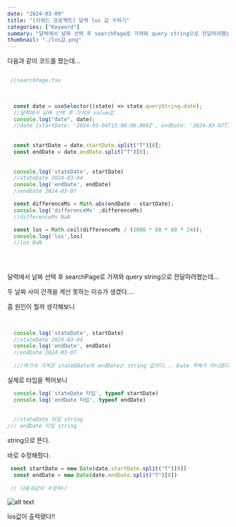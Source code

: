 ```yaml
---
date: "2024-03-09"
title: "[키워드 프로젝트] 달력 los 값 구하기"
categories: ["Keyword"]
summary: "달력에서 날짜 선택 후 searchPage로 가져와 query string으로 전달하려했는데… 두 날짜 사이 간격을 계산 못하는 이슈가 생겼다."
thumbnail: "./los값.png"
---
```




다음과 같이 코드를 짰는데… 

```jsx

 //searchPage.tsx

  
  
  const date = useSelector((state) => state.queryString.date);
  //달력에서 날짜 선택 후 가져온 value값
  console.log("date", date);
  //date {startDate: '2024-03-04T15:00:00.000Z', endDate: '2024-03-07T14:59:59.999Z'}
  
  
  const startDate = date.startDate.split("T")[0];
  const endDate = date.endDate.split("T")[0];
  
  
  console.log('stateDate', startDate)
  //stateDate 2024-03-04
  console.log('endDate', endDate)
  //endDate 2024-03-07

  const differenceMs = Math.abs(endDate - startDate);
  console.log('differenceMs' ,differenceMs)
  //differenceMs NaN

  const los = Math.ceil(differenceMs / (1000 * 60 * 60 * 24));
  console.log('los',los)
  //los NaN
  
  
  
```

달력에서 날짜 선택 후 searchPage로 가져와 query string으로 전달하려했는데…

두 날짜 사이 간격을 계산 못하는 이슈가 생겼다….

흠 원인이 뭘까 생각해보니

```jsx
  
  
  console.log('stateDate', startDate)
  //stateDate 2024-03-04
  console.log('endDate', endDate)
  //endDate 2024-03-07
  
  ///여기서 가져온 stateDAate와 endDate는 string 값이다... Date 객체가 아니였다.
```

실제로 타입을 찍어보니

```jsx
  console.log('stateDate 타입', typeof startDate)
  console.log('endDate 타입', typeof endDate)
  
  
  //stateDate 타입 string
/// endDate 타입 string
```

string으로 뜬다.

바로 수정해줬다.

```jsx
 const startDate = new Date(date.startDate.split("T")[0])
  const endDate = new Date(date.endDate.split("T")[0])
  
 // 다음과같이 수정하니
```

![alt text](los값.png)

los값이 출력됐다!!